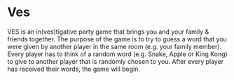 # Ves

VES is an in(ves)tigative party game that brings you and your family & friends together. 
The purpose of the game is to try to guess a word that you were given by another player in the same room (e.g. your family member).
Every player has to think of a random word (e.g. Snake, Apple or King Kong) to give to another player that is randomly chosen to you.
After every player has received their words, the game will begin.
